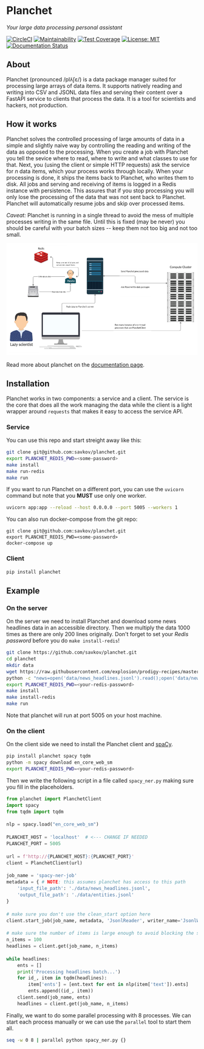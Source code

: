 # Planchet
_Your large data processing personal assistant_

[![CircleCI](https://circleci.com/gh/savkov/planchet.svg?style=shield)](https://circleci.com/gh/savkov/planchet)
[![Maintainability](https://api.codeclimate.com/v1/badges/4291c3334f1699a4f227/maintainability)](https://codeclimate.com/github/savkov/planchet/maintainability)
[![Test Coverage](https://api.codeclimate.com/v1/badges/4291c3334f1699a4f227/test_coverage)](https://codeclimate.com/github/savkov/planchet/test_coverage)
[![License: MIT](https://img.shields.io/badge/License-MIT-yellow.svg)](https://opensource.org/licenses/MIT)
[![Documentation Status](https://readthedocs.org/projects/planchet/badge/?version=latest)](https://planchet.readthedocs.io/en/latest/?badge=latest)

## About

Planchet (pronounced /plʌ̃ʃɛ/) is a data package manager suited for processing large arrays of data
items. It supports natively reading and writing into CSV and JSONL data files
and serving their content over a FastAPI service to clients that process the
data. It is a tool for scientists and hackers, not production. 

## How it works

Planchet solves the controlled processing of large amounts of data in a simple
and slightly naive way by controlling the reading and writing of the data as
opposed to the processing. When you create a job with Planchet you tell the 
sevice where to read, where to write and what classes to use for that. Next,
you (using the client or simple HTTP requests) ask the service for _n_ data 
items, which your process works through locally. When your processing is done,
it ships the items back to Planchet, who writes them to disk. All jobs and 
serving and receiving of items is logged in a Redis instance with persistence.
This assures that if you stop processing you will only lose the processing of
the data that was not sent back to Planchet. Planchet will automatically resume
jobs and skip over processed items.

_Caveat:_ Planchet is running in a single thread to avoid the mess of multiple
processes writing in the same file. Until this is fixed (may be never) you
should be careful with your batch sizes -- keep them not too big and not too 
small.

![diagram](https://github.com/savkov/planchet/blob/master/img/Planchet.png)

Read more about planchet on the 
[documentation page](https://planchet.readthedocs.io/).

## Installation

Planchet works in two components: a service and a client. The service is the
core that does all the work managing the data while the client is a light
wrapper around `requests` that makes it easy to access the service API.

### Service

You can use this repo and start streight away like this:
```bash
git clone git@github.com:savkov/planchet.git
export PLANCHET_REDIS_PWD=<some-password>
make install
make run-redis
make run
```

If you want to run Planchet on a different port, you can use the `uvicorn` 
command but note that you **MUST** use only one worker. 

```bash
uvicorn app:app --reload --host 0.0.0.0 --port 5005 --workers 1
```

You can also run docker-compose from the git repo:

```shell script
git clone git@github.com:savkov/planchet.git
export PLANCHET_REDIS_PWD=<some-password>
docker-compose up
```

### Client

```bash
pip install planchet
```

## Example


### On the server

On the server we need to install Planchet and download some news headlines data
in an accessible directory. Then we multiply the data 1000 times as there are 
only 200 lines originally. Don't forget to set your _Redis password_ before
you do `make install-redis`! 
```bash
git clone https://github.com/savkov/planchet.git
cd planchet
mkdir data
wget https://raw.githubusercontent.com/explosion/prodigy-recipes/master/example-datasets/news_headlines.jsonl -O data/news_headlines.jsonl
python -c "news=open('data/news_headlines.jsonl').read();open('data/news_headlines.jsonl', 'w').write(''.join([news for _ in range(200)]))"
export PLANCHET_REDIS_PWD=<your-redis-password>
make install
make install-redis
make run
```

Note that planchet will run at port 5005 on your host machine.

### On the client

On the client side we need to install the Planchet client and [spaCy](spacy.io).

```bash
pip install planchet spacy tqdm
python -m spacy download en_core_web_sm
export PLANCHET_REDIS_PWD=<your-redis-password>

```
Then we write the following script in a file called `spacy_ner.py` making sure 
you fill in the placeholders.

```python
from planchet import PlanchetClient
import spacy
from tqdm import tqdm

nlp = spacy.load("en_core_web_sm")

PLANCHET_HOST = 'localhost'  # <--- CHANGE IF NEEDED
PLANCHET_PORT = 5005

url = f'http://{PLANCHET_HOST}:{PLANCHET_PORT}'
client = PlanchetClient(url)

job_name = 'spacy-ner-job'
metadata = { # NOTE: this assumes planchet has access to this path
    'input_file_path': './data/news_headlines.jsonl',
    'output_file_path': './data/entities.jsonl'
}

# make sure you don't use the clean_start option here
client.start_job(job_name, metadata, 'JsonlReader', writer_name='JsonlWriter')

# make sure the number of items is large enough to avoid blocking the server
n_items = 100
headlines = client.get(job_name, n_items)

while headlines:
    ents = []
    print('Processing headlines batch...')
    for id_, item in tqdm(headlines):
        item['ents'] = [ent.text for ent in nlp(item['text']).ents]
        ents.append((id_, item))
    client.send(job_name, ents)
    headlines = client.get(job_name, n_items)

```

Finally, we want to do some parallel processing with 8 processes. We can start
each process manually or we can use the `parallel` tool to start them all.

```bash
seq -w 0 8 | parallel python spacy_ner.py {}
```

